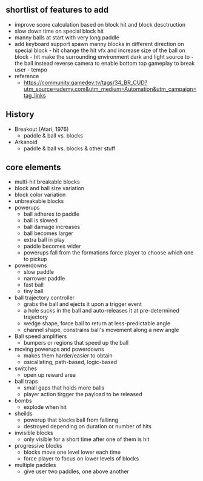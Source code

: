 ## shortlist of features to add
- improve score calculation based on block hit and block desctruction
- slow down time on special block hit
- manny balls at start with very long paddle
- add keyboard support
spawn manny blocks in different direction on special block - hit
change the hit vfx and increase size of the ball on block - hit
make the surrounding environment dark and light source to - the ball instead
reverse camera to enable bottom top gameplay to break user - tempo
- reference
  - https://community.gamedev.tv/tags/34_BR_CUD?utm_source=udemy.com&utm_medium=Automation&utm_campaign=tag_links

## History
- Breakout (Atari, 1976)
	- paddle & ball vs. blocks
- Arkanoid
	- paddle & ball vs. blocks & other stuff

## core elements
- multi-hit breakable blocks
- block and ball size variation
- block color variation
- unbreakable blocks
- powerups
  - ball adheres to paddle
  - ball is slowed
  - ball damage increases
  - ball becomes larger
  - extra ball in play
  - paddle becomes wider
  - powerups fall from the formations force player to choose which one to pickup
- powerdowns
  - slow paddle
  - narrower paddle
  - fast ball
  - tiny ball
- ball trajectory controller
  - grabs the ball and ejects it upon a trigger event
  - a hole sucks in the ball and auto-releases it at pre-determined trajectory
  - wedge shape, force ball to return at less-predictable angle
  - channel shape, constrains ball's movement along a new angle
- Ball speed amplifiers
  - bumpers or regions that speed up the ball
- moving powerups and powerdowns
  - makes them harder/easier to obtain
  - osicallating, path-based, logic-based
- switches
  - open up reward area
- ball traps
  - small gaps that holds more balls
  - player action tirgger the payload to be released
- bombs
  - explode when hit
- sheilds
  - powerup that blocks ball from fallinng
  - destroyed depending on duration or number of hits
- invisible blocks
  - only visible for a short time after one of them is hit
- progressive blocks
  - blocks move one level lower each time
  - force player to focus on lower levels of blocks
- multiple paddles
  - give user two paddles, one above another